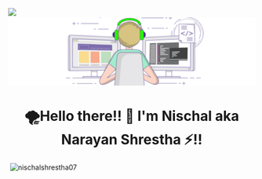 
<img src="[[[https://camo.githubusercontent.com/f68e1dadfdb6904f8320b8f20e1794d39efeb536fbe9b5d9891a64e5bb730b0a/68747470733a2f2f7777772e63617265657267756964652e636f6d2f6361726565722f77702d636f6e74656e742f75706c6f6164732f323032302f30332f67697068792d372e676966](https://www.arkasoftwares.com/blog/wp-content/uploads/2021/01/header_banner-2.jpg)](https://www.arkasoftwares.com/blog/wp-content/uploads/2021/01/header_banner-2.jpg)](https://www.arkasoftwares.com/blog/wp-content/uploads/2021/01/header_banner-2.jpg)" />
<img src="https://raw.githubusercontent.com/leorrose/leorrose/master/readme_header.gif" />
<h1 align="center">🌪️Hello there!! 👋 I'm Nischal aka Narayan Shrestha ⚡‼️</h1>
<p>&nbsp;<img align="center" src="https://github-readme-stats.vercel.app/api?username=nischalshrestha07&show_icons=true&locale=en" alt="nischalshrestha07" /></p>


